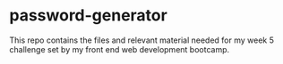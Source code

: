 # password-generator
This repo contains the files and relevant material needed for my week 5 challenge set by my front end web development bootcamp.
